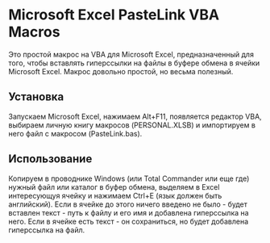 Microsoft Excel PasteLink VBA Macros
=================
Это простой макрос на VBA для Microsoft Excel, предназначенный для того, чтобы вставлять гиперссылки на файлы в буфере обмена в ячейки Microsoft Excel.
Макрос довольно простой, но весьма полезный.

Установка
------
Запускаем Microsoft Excel, нажимаем Alt+F11, появляется редактор VBA, выбираем личную книгу макросов (PERSONAL.XLSB) и импортируем в него файл с макросом (PasteLink.bas).

Использование
------
Копируем в проводнике Windows (или Total Commander или еще где) нужный файл или каталог в буфер обмена, выделяем в Excel интересующуя ячейку и нажимаем Ctrl+E (язык должен быть английский).
Если в ячейке до этого ничего введено не было - будет вставлен текст - путь к файлу и его имя и добавлена гиперссылка на него.
Если в ячейке есть текст - он сохраниться, но будет добавлена гиперссылка на файл.